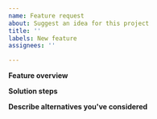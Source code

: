 ```yaml
---
name: Feature request
about: Suggest an idea for this project
title: ''
labels: New feature
assignees: ''

---
```


<!-- Follow these steps: -->
<!-- 1. Make sure you select appropriate labels -->
<!-- 2.  Set the project to Odysseus -->
<!-- 3. Assign yourself to the issue when you are working on it. Leave blank or assign someone else if you are not working on it-->

**Feature overview**
<!-- A clear and concise description of what the problem is. Ex. I'm always frustrated when [...] -->

**Solution steps**
<!-- A clear and concise description of what you want to happen. ->

<!-- For example: ->
<!-- - [ ] Include a checklist of steps -->
<!-- - [ ] A second step.  -->

**Describe alternatives you've considered**
<!-- A clear and concise description of any alternative solutions or features you've considered. ->

**Additional context**
<!-- Add any other context or screenshots about the feature request here. ->

**Who to talk to**
<!-- Talk to <github handle of someone useful> to get started -->
